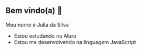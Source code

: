 ## Bem vindo(a) 🖤

Meu nome é Julia da Silva

- Estou estudando na Alura
- Estou me desenvolvendo na linguagem JavaScript
